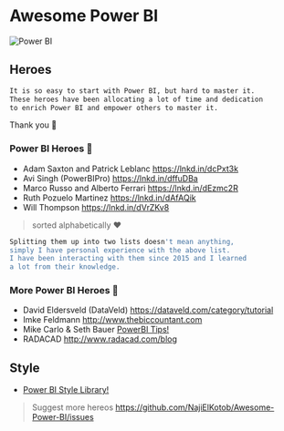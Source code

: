 # Awesome Power BI

![Power BI](https://github.com/NajiElKotob/Awesome-Power-BI/blob/master/Images/power-bi-logo.png)

## Heroes
```sh
It is so easy to start with Power BI, but hard to master it. 
These heroes have been allocating a lot of time and dedication 
to enrich Power BI and empower others to master it.
```
Thank you :yellow_heart:

### Power BI Heroes :star2:
* Adam Saxton and Patrick Leblanc https://lnkd.in/dcPxt3k
* Avi Singh (PowerBIPro) https://lnkd.in/dffuDBa
* Marco Russo and Alberto Ferrari https://lnkd.in/dEzmc2R 
* Ruth Pozuelo Martinez https://lnkd.in/dAfAQik
* Will Thompson https://lnkd.in/dVrZKv8

> sorted alphabetically :heart:

```sh
Splitting them up into two lists doesn't mean anything, 
simply I have personal experience with the above list. 
I have been interacting with them since 2015 and I learned 
a lot from their knowledge.
```
### More Power BI Heroes :star2:
* David Eldersveld (DataVeld) https://dataveld.com/category/tutorial
* Imke Feldmann http://www.thebiccountant.com
* Mike Carlo & Seth Bauer [PowerBI Tips!](http://www.powerbi.tips)
* RADACAD http://www.radacad.com/blog


## Style
* [Power BI Style Library!](http://pbiux.azurewebsites.net)


> Suggest more hereos https://github.com/NajiElKotob/Awesome-Power-BI/issues
